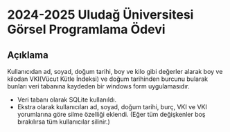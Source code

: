 # 2024-2025 Uludağ Üniversitesi Görsel Programlama Ödevi
## Açıklama
Kullanıcıdan ad, soyad, doğum tarihi, boy ve kilo gibi değerler alarak boy ve kilodan VKI(Vücut Kütle İndeksi) ve doğum tarihinden burcunu bularak bunları veri tabanına kaydeden bir windows form uygulamasıdır. 
- Veri tabanı olarak SQLite kullanıldı.
- Ekstra olarak kullanıcıları ad, soyad, doğum tarihi, burç, VKI ve VKI yorumlarına göre silme özelliği eklendi. (Eğer tüm değişkenler boş bırakılırsa tüm kullanıcılar silinir.)
